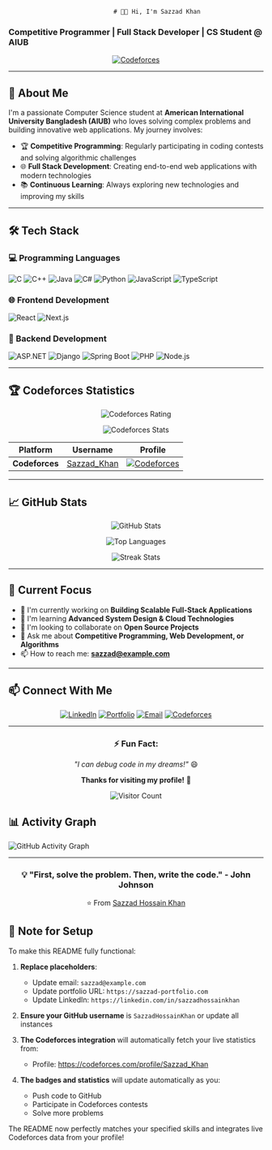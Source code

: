                                  # 👨‍💻 Hi, I'm Sazzad Khan

### Competitive Programmer | Full Stack Developer | CS Student @ AIUB

<div align="center">

[![Codeforces](https://img.shields.io/badge/Codeforces-Sazzad__Khan-blue?style=flat&logo=codeforces)](https://codeforces.com/profile/Sazzad_Khan)

</div>

---

## 🚀 About Me

I'm a passionate Computer Science student at **American International University Bangladesh (AIUB)** who loves solving complex problems and building innovative web applications. My journey involves:

- 🏆 **Competitive Programming**: Regularly participating in coding contests and solving algorithmic challenges
- 🌐 **Full Stack Development**: Creating end-to-end web applications with modern technologies
- 📚 **Continuous Learning**: Always exploring new technologies and improving my skills

---

## 🛠️ Tech Stack

### 💻 Programming Languages
![C](https://img.shields.io/badge/C-A8B9CC?style=for-the-badge&logo=c&logoColor=white)
![C++](https://img.shields.io/badge/C++-00599C?style=for-the-badge&logo=c%2B%2B&logoColor=white)
![Java](https://img.shields.io/badge/Java-ED8B00?style=for-the-badge&logo=java&logoColor=white)
![C#](https://img.shields.io/badge/C%23-239120?style=for-the-badge&logo=c-sharp&logoColor=white)
![Python](https://img.shields.io/badge/Python-3776AB?style=for-the-badge&logo=python&logoColor=white)
![JavaScript](https://img.shields.io/badge/JavaScript-F7DF1E?style=for-the-badge&logo=javascript&logoColor=black)
![TypeScript](https://img.shields.io/badge/TypeScript-007ACC?style=for-the-badge&logo=typescript&logoColor=white)

### 🌐 Frontend Development
![React](https://img.shields.io/badge/React-20232A?style=for-the-badge&logo=react&logoColor=61DAFB)
![Next.js](https://img.shields.io/badge/Next.js-000000?style=for-the-badge&logo=next.js&logoColor=white)

### 🔧 Backend Development
![ASP.NET](https://img.shields.io/badge/ASP.NET-512BD4?style=for-the-badge&logo=dotnet&logoColor=white)
![Django](https://img.shields.io/badge/Django-092E20?style=for-the-badge&logo=django&logoColor=white)
![Spring Boot](https://img.shields.io/badge/Spring_Boot-6DB33F?style=for-the-badge&logo=springboot&logoColor=white)
![PHP](https://img.shields.io/badge/PHP-777BB4?style=for-the-badge&logo=php&logoColor=white)
![Node.js](https://img.shields.io/badge/Node.js-339933?style=for-the-badge&logo=nodedotjs&logoColor=white)

---

## 🏆 Codeforces Statistics

<div align="center">

<!-- Codeforces Stats Card -->
![Codeforces Rating](https://codeforces-readme-stats.vercel.app/api/card?username=Sazzad_Khan&theme=default)

<!-- Codeforces Stats -->
![Codeforces Stats](https://codeforces-readme-stats.vercel.app/api?username=Sazzad_Khan&theme=default)

</div>

<div align="center">

| Platform | Username | Profile |
|----------|----------|---------|
| **Codeforces** | [Sazzad_Khan](https://codeforces.com/profile/Sazzad_Khan) | [![Codeforces](https://img.shields.io/badge/Codeforces-View_Profile-red?style=for-the-badge&logo=codeforces)](https://codeforces.com/profile/Sazzad_Khan) |

</div>

---

## 📈 GitHub Stats

<div align="center">

![GitHub Stats](https://github-readme-stats.vercel.app/api?username=SazzadHossainKhan&show_icons=true&theme=radical&hide_border=true)

![Top Languages](https://github-readme-stats.vercel.app/api/top-langs/?username=SazzadHossainKhan&layout=compact&theme=radical&hide_border=true)

![Streak Stats](https://github-readme-streak-stats.herokuapp.com/?user=SazzadHossainKhan&theme=radical&hide_border=true)

</div>

---

## 🎯 Current Focus

- 🔭 I'm currently working on **Building Scalable Full-Stack Applications**
- 🌱 I'm learning **Advanced System Design & Cloud Technologies**
- 👯 I'm looking to collaborate on **Open Source Projects**
- 💬 Ask me about **Competitive Programming, Web Development, or Algorithms**
- 📫 How to reach me: **sazzad@example.com**

---

## 📫 Connect With Me

<div align="center">

[![LinkedIn](https://img.shields.io/badge/LinkedIn-0077B5?style=for-the-badge&logo=linkedin&logoColor=white)](https://linkedin.com/in/sazzadhossainkhan)
[![Portfolio](https://img.shields.io/badge/Portfolio-%23000000.svg?style=for-the-badge&logo=firefox&logoColor=#FF7139)](https://sazzad-portfolio.com)
[![Email](https://img.shields.io/badge/Email-D14836?style=for-the-badge&logo=gmail&logoColor=white)](mailto:sazzad@example.com)
[![Codeforces](https://img.shields.io/badge/Codeforces-445f9d?style=for-the-badge&logo=codeforces&logoColor=white)](https://codeforces.com/profile/Sazzad_Khan)

</div>

---

<div align="center">

### ⚡ Fun Fact: 
*"I can debug code in my dreams!"* 😄

**Thanks for visiting my profile!** 🚀

![Visitor Count](https://komarev.com/ghpvc/?username=SazzadHossainKhan&color=blueviolet)

</div>

## 📊 Activity Graph

![GitHub Activity Graph](https://github-readme-activity-graph.vercel.app/graph?username=SazzadHossainKhan&theme=github)

---

<div align="center">

### 💡 "First, solve the problem. Then, write the code." - John Johnson

⭐️ From [Sazzad Hossain Khan](https://github.com/SazzadHossainKhan)

</div>

## 🔧 Note for Setup

To make this README fully functional:

1. **Replace placeholders**:
   - Update email: `sazzad@example.com`
   - Update portfolio URL: `https://sazzad-portfolio.com`
   - Update LinkedIn: `https://linkedin.com/in/sazzadhossainkhan`

2. **Ensure your GitHub username** is `SazzadHossainKhan` or update all instances

3. **The Codeforces integration** will automatically fetch your live statistics from:
   - Profile: https://codeforces.com/profile/Sazzad_Khan

4. **The badges and statistics** will update automatically as you:
   - Push code to GitHub
   - Participate in Codeforces contests
   - Solve more problems

The README now perfectly matches your specified skills and integrates live Codeforces data from your profile!
